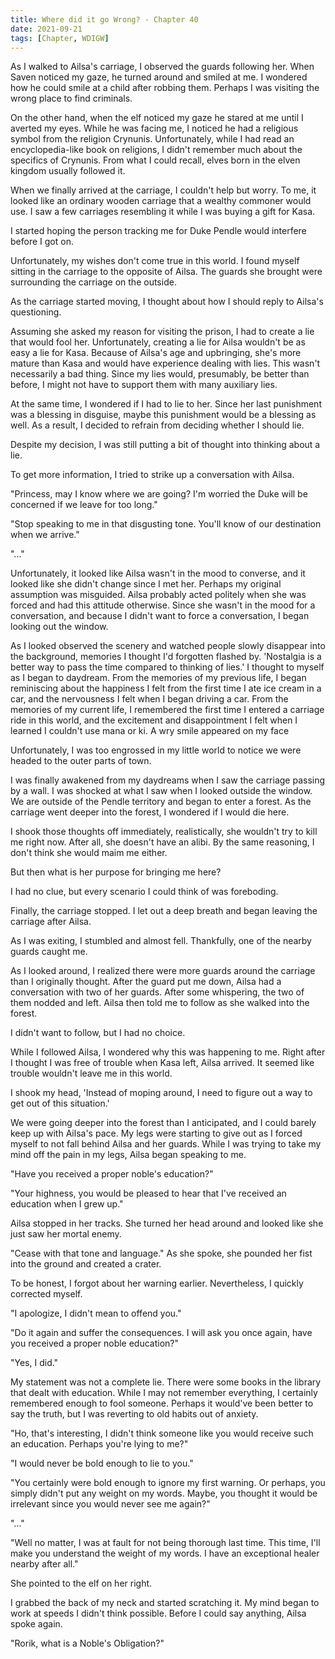 ```yaml
---
title: Where did it go Wrong? - Chapter 40
date: 2021-09-21
tags: [Chapter, WDIGW]
---
```


As I walked to Ailsa's carriage, I observed the guards following her. When Saven noticed my gaze, he turned around and smiled at me. I wondered how he could smile at a child after robbing them. Perhaps I was visiting the wrong place to find criminals.

On the other hand, when the elf noticed my gaze he stared at me until I averted my eyes. While he was facing me, I noticed he had a religious symbol from the religion Crynunis. Unfortunately, while I had read an encyclopedia-like book on religions, I didn't remember much about the specifics of Crynunis. From what I could recall, elves born in the elven kingdom usually followed it.

When we finally arrived at the carriage, I couldn't help but worry. To me, it looked like an ordinary wooden carriage that a wealthy commoner would use. I saw a few carriages resembling it while I was buying a gift for Kasa.

I started hoping the person tracking me for Duke Pendle would interfere before I got on.

Unfortunately, my wishes don't come true in this world. I found myself sitting in the carriage to the opposite of Ailsa. The guards she brought were surrounding the carriage on the outside.

As the carriage started moving, I thought about how I should reply to Ailsa's questioning.

Assuming she asked my reason for visiting the prison, I had to create a lie that would fool her. Unfortunately, creating a lie for Ailsa wouldn't be as easy a lie for Kasa. Because of Ailsa's age and upbringing, she's more mature than Kasa and would have experience dealing with lies. This wasn't necessarily a bad thing. Since my lies would, presumably, be better than before, I might not have to support them with many auxiliary lies.

At the same time, I wondered if I had to lie to her. Since her last punishment was a blessing in disguise, maybe this punishment would be a blessing as well. As a result, I decided to refrain from deciding whether I should lie.

Despite my decision, I was still putting a bit of thought into thinking about a lie.

To get more information, I tried to strike up a conversation with Ailsa.

"Princess, may I know where we are going? I'm worried the Duke will be concerned if we leave for too long."

"Stop speaking to me in that disgusting tone. You'll know of our destination when we arrive."

"..."

Unfortunately, it looked like Ailsa wasn't in the mood to converse, and it looked like she didn't change since I met her. Perhaps my original assumption was misguided. Ailsa probably acted politely when she was forced and had this attitude otherwise. Since she wasn't in the mood for a conversation, and because I didn't want to force a conversation, I began looking out the window.

As I looked observed the scenery and watched people slowly disappear into the background, memories I thought I'd forgotten flashed by. 'Nostalgia is a better way to pass the time compared to thinking of lies.' I thought to myself as I began to daydream. From the memories of my previous life, I began reminiscing about the happiness I felt from the first time I ate ice cream in a car, and the nervousness I felt when I began driving a car. From the memories of my current life, I remembered the first time I entered a carriage ride in this world, and the excitement and disappointment I felt when I learned I couldn't use mana or ki. A wry smile appeared on my face

Unfortunately, I was too engrossed in my little world to notice we were headed to the outer parts of town.

I was finally awakened from my daydreams when I saw the carriage passing by a wall. I was shocked at what I saw when I looked outside the window. We are outside of the Pendle territory and began to enter a forest. As the carriage went deeper into the forest, I wondered if I would die here.

I shook those thoughts off immediately, realistically, she wouldn't try to kill me right now. After all, she doesn't have an alibi. By the same reasoning, I don't think she would maim me either.

But then what is her purpose for bringing me here?

I had no clue, but every scenario I could think of was foreboding.

Finally, the carriage stopped. I let out a deep breath and began leaving the carriage after Ailsa.

As I was exiting, I stumbled and almost fell. Thankfully, one of the nearby guards caught me.

As I looked around, I realized there were more guards around the carriage than I originally thought. After the guard put me down, Ailsa had a conversation with two of her guards. After some whispering, the two of them nodded and left. Ailsa then told me to follow as she walked into the forest.

I didn't want to follow, but I had no choice.

While I followed Ailsa, I wondered why this was happening to me. Right after I thought I was free of trouble when Kasa left, Ailsa arrived. It seemed like trouble wouldn't leave me in this world.

I shook my head, 'Instead of moping around, I need to figure out a way to get out of this situation.'

We were going deeper into the forest than I anticipated, and I could barely keep up with Ailsa's pace. My legs were starting to give out as I forced myself to not fall behind Ailsa and her guards. While I was trying to take my mind off the pain in my legs, Ailsa began speaking to me.

"Have you received a proper noble's education?"

"Your highness, you would be pleased to hear that I've received an education when I grew up."

Ailsa stopped in her tracks. She turned her head around and looked like she just saw her mortal enemy.

"Cease with that tone and language." As she spoke, she pounded her fist into the ground and created a crater.

To be honest, I forgot about her warning earlier. Nevertheless, I quickly corrected myself.

"I apologize, I didn't mean to offend you."

"Do it again and suffer the consequences. I will ask you once again, have you received a proper noble education?"

"Yes, I did."

My statement was not a complete lie. There were some books in the library that dealt with education. While I may not remember everything, I certainly remembered enough to fool someone. Perhaps it would've been better to say the truth, but I was reverting to old habits out of anxiety.

"Ho, that's interesting, I didn't think someone like you would receive such an education. Perhaps you're lying to me?"

"I would never be bold enough to lie to you."

"You certainly were bold enough to ignore my first warning. Or perhaps, you simply didn't put any weight on my words. Maybe, you thought it would be irrelevant since you would never see me again?"

"..."

"Well no matter, I was at fault for not being thorough last time. This time, I'll make you understand the weight of my words. I have an exceptional healer nearby after all."

She pointed to the elf on her right.

I grabbed the back of my neck and started scratching it. My mind began to work at speeds I didn't think possible. Before I could say anything, Ailsa spoke again.

"Rorik, what is a Noble's Obligation?"